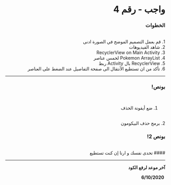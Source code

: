 <div dir = "rtl">

# واجب - رقم 4
### الخطوات 

<br>
1. قم بعمل التصميم الموضح في الصورة ادنى 
<br>
2. شاهد الفيديوهات
<br>
3. RecyclerView on Main Activity 
<br>
4. Pokemon ArrayList لخمس عناصر
<br>
5. RecyclerView بال Activity ربط
<br>
6. تأكد من ان تستطيع الأنتقال الى صفحة التفاصيل عند الضغط على العناصر
<br>
<hr>

### بونص!

<br>

1. ضع أيقونة الحذف
<br>
2. برمج حذف البيكومون
<br>

### بونص 2!
<br>
#### تحدى نفسك و ارنا إن كنت تستطيع 
<hr>
<b>آخر موعد لرفع الكود

&#x202b; 6/10/2020



</div>
